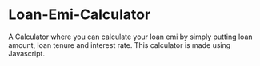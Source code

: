 # Loan-Emi-Calculator
A Calculator where you can calculate your loan emi by simply putting loan amount, loan tenure and interest rate. This calculator is made using Javascript. 
